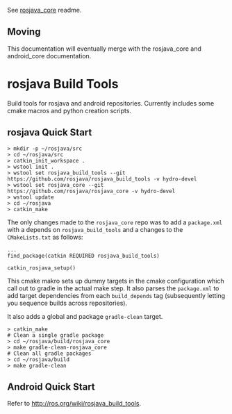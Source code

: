 See [rosjava_core](https://github.com/rosjava/rosjava_core) readme.

## Moving ##

This documentation will eventually merge with the rosjava_core and android_core documentation.

# rosjava Build Tools #

Build tools for rosjava and android repositories. Currently includes some cmake
macros and python creation scripts.

## rosjava Quick Start ##

```
> mkdir -p ~/rosjava/src
> cd ~/rosjava/src
> catkin_init_workspace .
> wstool init .
> wstool set rosjava_build_tools --git https://github.com/rosjava/rosjava_build_tools -v hydro-devel
> wstool set rosjava_core --git https://github.com/rosjava/rosjava_core -v hydro-devel
> wstool update
> cd ~/rosjava
> catkin_make
```

The only changes made to the `rosjava_core` repo was to add a `package.xml` with a depends on `rosjava_build_tools` and a
changes to the `CMakeLists.txt` as follows:

```
...
find_package(catkin REQUIRED rosjava_build_tools)

catkin_rosjava_setup()
```

This cmake makro sets up dummy targets in the cmake configuration which call out to gradle in the actual make step.
It also parses the `package.xml` to add target dependencies from each `build_depends` tag (subsequently letting you
sequence builds across repositories).

It also adds a global and package `gradle-clean` target.

```
> catkin_make
# Clean a single gradle package
> cd ~/rosjava/build/rosjava_core
> make gradle-clean-rosjava_core
# Clean all gradle packages
> cd ~/rosjava/build
> make gradle-clean
```

## Android Quick Start ##

Refer to http://ros.org/wiki/rosjava_build_tools.
